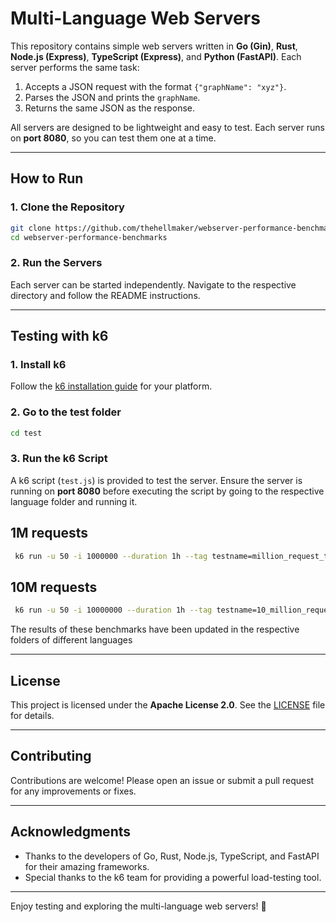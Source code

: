 # Multi-Language Web Servers

This repository contains simple web servers written in **Go (Gin)**, **Rust**, **Node.js (Express)**, **TypeScript (Express)**, and **Python (FastAPI)**. Each server performs the same task:

1. Accepts a JSON request with the format `{"graphName": "xyz"}`.
2. Parses the JSON and prints the `graphName`.
3. Returns the same JSON as the response.

All servers are designed to be lightweight and easy to test. Each server runs on **port 8080**, so you can test them one at a time.

---

## **How to Run**

### **1. Clone the Repository**
```bash
git clone https://github.com/thehellmaker/webserver-performance-benchmarks.git
cd webserver-performance-benchmarks
```

### **2. Run the Servers**
Each server can be started independently. Navigate to the respective directory and follow the README instructions.

---

## **Testing with k6**

### **1. Install k6**
Follow the [k6 installation guide](https://k6.io/docs/getting-started/installation/) for your platform.

### **2. Go to the test folder**
```bash
cd test
```

### **3. Run the k6 Script**
A k6 script (`test.js`) is provided to test the server. Ensure the server is running on **port 8080** before executing the script by going to the respective language folder and running it.

## 1M requests
```bash
 k6 run -u 50 -i 1000000 --duration 1h --tag testname=million_request_test test.js
```

## 10M requests
```bash
 k6 run -u 50 -i 10000000 --duration 1h --tag testname=10_million_request_test test.js
```

The results of these benchmarks have been updated in the respective folders of different languages

---

## **License**

This project is licensed under the **Apache License 2.0**. See the [LICENSE](LICENSE) file for details.

---

## **Contributing**

Contributions are welcome! Please open an issue or submit a pull request for any improvements or fixes.

---

## **Acknowledgments**

- Thanks to the developers of Go, Rust, Node.js, TypeScript, and FastAPI for their amazing frameworks.
- Special thanks to the k6 team for providing a powerful load-testing tool.

---

Enjoy testing and exploring the multi-language web servers! 🚀